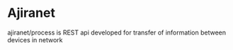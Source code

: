 # Ajiranet
ajiranet/process is REST api developed for transfer of information between devices in network
